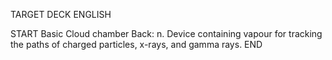 TARGET DECK
ENGLISH

START
Basic
Cloud chamber
Back: n. Device containing vapour for tracking the paths of charged particles, x-rays, and gamma rays.
END
